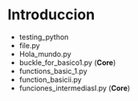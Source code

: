 # Introduccion
- testing_python
- file.py
- Hola_mundo.py 
- buckle_for_basico1.py (**Core**)
- functions_basic_1.py
- function_basicii.py
- funciones_intermediasI.py (**Core**)